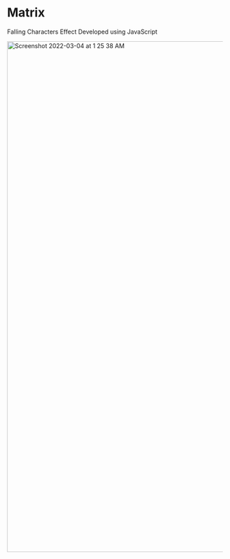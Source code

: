 # Matrix
Falling Characters Effect Developed using JavaScript


<img width="1190" alt="Screenshot 2022-03-04 at 1 25 38 AM" src="https://user-images.githubusercontent.com/26808820/156642691-464146f0-2217-41e6-99d1-1350fe915225.png">
